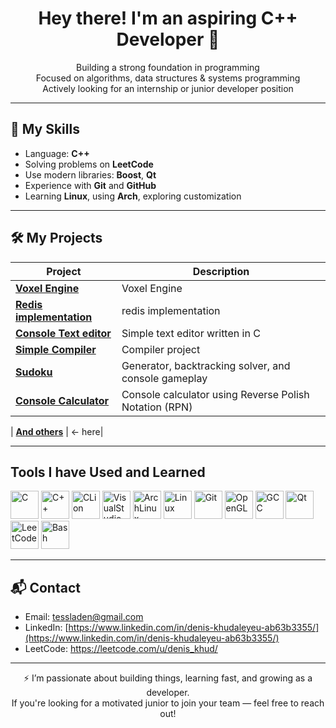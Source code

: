 <h1 align="center">Hey there! I'm an aspiring C++ Developer 👋</h1>

<p align="center">
   Building a strong foundation in programming<br>
   Focused on algorithms, data structures & systems programming<br>
   Actively looking for an internship or junior developer position
</p>

---

## 🧠 My Skills

-  Language: **C++**
-  Solving problems on **LeetCode**
-  Use modern libraries: **Boost**, **Qt**
-  Experience with **Git** and **GitHub**
-  Learning **Linux**, using **Arch**, exploring customization 

---

## 🛠 My Projects

| Project                      | Description                                                                |
|------------------------------|----------------------------------------------------------------------------|
|[**Voxel Engine**](https://github.com/deniskhud/Voxel_Engine)|Voxel Engine|
|[**Redis implementation**](https://github.com/deniskhud/redis_implementation)|redis implementation|
|[**Console Text editor**](https://github.com/deniskhud/my_own_text_editor)| Simple text editor written in C |
| [**Simple Compiler**](https://github.com/deniskhud/simple_compiler) | Compiler project |
| [**Sudoku**](https://github.com/deniskhud/sudoku) | Generator, backtracking solver, and console gameplay  |
| [**Console Calculator**](https://github.com/deniskhud/cpp_console_calculator)  | Console calculator using Reverse Polish Notation (RPN)   |

| [**And others**](https://github.com/deniskhud?tab=repositories) | <- here|

---

## Tools I have Used and Learned
<img src="https://cdn.jsdelivr.net/gh/devicons/devicon@latest/icons/c/c-original.svg" alt="C" width="45" height="45" /> <img src="https://cdn.jsdelivr.net/gh/devicons/devicon@latest/icons/cplusplus/cplusplus-original.svg" alt="C++" width="45" height="45"/>   <img src="https://cdn.jsdelivr.net/gh/devicons/devicon@latest/icons/clion/clion-original.svg" alt="CLion" width="45" height="45"/>  <img src="https://cdn.jsdelivr.net/gh/devicons/devicon@latest/icons/visualstudio/visualstudio-original.svg"  alt="VisualStudio" width="45" height="45" />    <img src="https://cdn.jsdelivr.net/gh/devicons/devicon@latest/icons/archlinux/archlinux-original.svg" alt="ArchLinux" width="45" height="45"/>  <img src="https://cdn.jsdelivr.net/gh/devicons/devicon@latest/icons/linux/linux-original.svg" alt="Linux" width="45" height="45" />   <img src="https://cdn.jsdelivr.net/gh/devicons/devicon@latest/icons/git/git-plain-wordmark.svg"  alt="Git" width="45" height="45"/>  <img src="https://cdn.jsdelivr.net/gh/devicons/devicon@latest/icons/opengl/opengl-plain.svg"  alt="OpenGL" width="45" height="45"/>   <img src="https://cdn.jsdelivr.net/gh/devicons/devicon@latest/icons/gcc/gcc-original.svg" alt="GCC" width="45" height="45"/>  <img src="https://cdn.jsdelivr.net/gh/devicons/devicon@latest/icons/qt/qt-original.svg" alt="Qt" width="45" height="45"/>   <img src="https://cdn.jsdelivr.net/gh/devicons/devicon@latest/icons/leetcode/leetcode-original.svg"  alt="LeetCode" width="45" height="45"/>
 <img src="https://cdn.jsdelivr.net/gh/devicons/devicon@latest/icons/bash/bash-original.svg" alt="Bash" width="45" height="45" />

---

## 📬 Contact

- Email: tessladen@gmail.com
- LinkedIn: [https://www.linkedin.com/in/denis-khudaleyeu-ab63b3355/](https://www.linkedin.com/in/denis-khudaleyeu-ab63b3355/)
- LeetCode: https://leetcode.com/u/denis_khud/

---

<p align="center">
  ⚡ I’m passionate about building things, learning fast, and growing as a developer.<br>
  If you're looking for a motivated junior to join your team — feel free to reach out!
</p>
